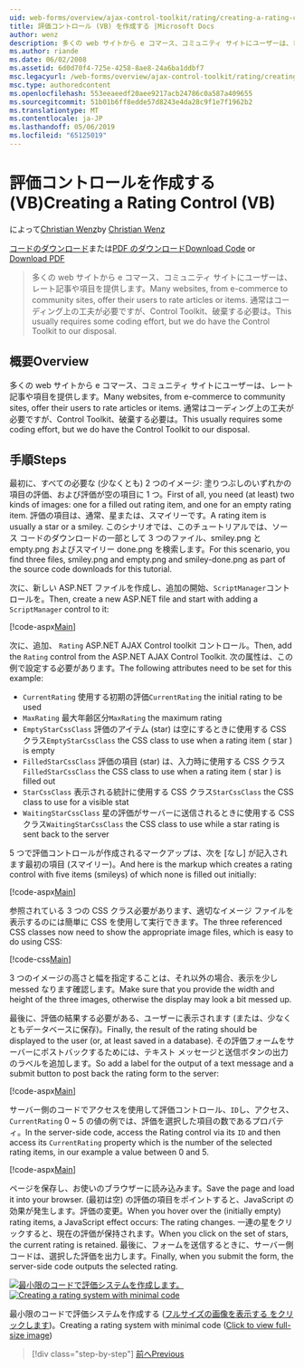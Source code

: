 ```yaml
---
uid: web-forms/overview/ajax-control-toolkit/rating/creating-a-rating-control-vb
title: 評価コントロール (VB) を作成する |Microsoft Docs
author: wenz
description: 多くの web サイトから e コマース、コミュニティ サイトにユーザーは、レート記事や項目を提供します。 これは、通常コーディング上の工夫が必要ですが、ので、.
ms.author: riande
ms.date: 06/02/2008
ms.assetid: 6d0d70f4-725e-4258-8ae8-24a6ba1ddbf7
msc.legacyurl: /web-forms/overview/ajax-control-toolkit/rating/creating-a-rating-control-vb
msc.type: authoredcontent
ms.openlocfilehash: 553eeaeedf20aee9217acb24786c0a587a409655
ms.sourcegitcommit: 51b01b6ff8edde57d8243e4da28c9f1e7f1962b2
ms.translationtype: MT
ms.contentlocale: ja-JP
ms.lasthandoff: 05/06/2019
ms.locfileid: "65125019"
---
```

# <a name="creating-a-rating-control-vb"></a><span data-ttu-id="78777-104">評価コントロールを作成する (VB)</span><span class="sxs-lookup"><span data-stu-id="78777-104">Creating a Rating Control (VB)</span></span>

<span data-ttu-id="78777-105">によって[Christian Wenz](https://github.com/wenz)</span><span class="sxs-lookup"><span data-stu-id="78777-105">by [Christian Wenz](https://github.com/wenz)</span></span>

<span data-ttu-id="78777-106">[コードのダウンロード](http://download.microsoft.com/download/9/3/f/93f8daea-bebd-4821-833b-95205389c7d0/rating0.vb.zip)または[PDF のダウンロード](http://download.microsoft.com/download/2/d/c/2dc10e34-6983-41d4-9c08-f78f5387d32b/rating0VB.pdf)</span><span class="sxs-lookup"><span data-stu-id="78777-106">[Download Code](http://download.microsoft.com/download/9/3/f/93f8daea-bebd-4821-833b-95205389c7d0/rating0.vb.zip) or [Download PDF](http://download.microsoft.com/download/2/d/c/2dc10e34-6983-41d4-9c08-f78f5387d32b/rating0VB.pdf)</span></span>

> <span data-ttu-id="78777-107">多くの web サイトから e コマース、コミュニティ サイトにユーザーは、レート記事や項目を提供します。</span><span class="sxs-lookup"><span data-stu-id="78777-107">Many websites, from e-commerce to community sites, offer their users to rate articles or items.</span></span> <span data-ttu-id="78777-108">通常はコーディング上の工夫が必要ですが、Control Toolkit、破棄する必要は。</span><span class="sxs-lookup"><span data-stu-id="78777-108">This usually requires some coding effort, but we do have the Control Toolkit to our disposal.</span></span>

## <a name="overview"></a><span data-ttu-id="78777-109">概要</span><span class="sxs-lookup"><span data-stu-id="78777-109">Overview</span></span>

<span data-ttu-id="78777-110">多くの web サイトから e コマース、コミュニティ サイトにユーザーは、レート記事や項目を提供します。</span><span class="sxs-lookup"><span data-stu-id="78777-110">Many websites, from e-commerce to community sites, offer their users to rate articles or items.</span></span> <span data-ttu-id="78777-111">通常はコーディング上の工夫が必要ですが、Control Toolkit、破棄する必要は。</span><span class="sxs-lookup"><span data-stu-id="78777-111">This usually requires some coding effort, but we do have the Control Toolkit to our disposal.</span></span>

## <a name="steps"></a><span data-ttu-id="78777-112">手順</span><span class="sxs-lookup"><span data-stu-id="78777-112">Steps</span></span>

<span data-ttu-id="78777-113">最初に、すべての必要な (少なくとも) 2 つのイメージ: 塗りつぶしのいずれかの項目の評価、および評価が空の項目に 1 つ。</span><span class="sxs-lookup"><span data-stu-id="78777-113">First of all, you need (at least) two kinds of images: one for a filled out rating item, and one for an empty rating item.</span></span> <span data-ttu-id="78777-114">評価の項目は、通常、星または、スマイリーです。</span><span class="sxs-lookup"><span data-stu-id="78777-114">A rating item is usually a star or a smiley.</span></span> <span data-ttu-id="78777-115">このシナリオでは、このチュートリアルでは、ソース コードのダウンロードの一部として 3 つのファイル、smiley.png と empty.png およびスマイリー done.png を検索します。</span><span class="sxs-lookup"><span data-stu-id="78777-115">For this scenario, you find three files, smiley.png and empty.png and smiley-done.png as part of the source code downloads for this tutorial.</span></span>

<span data-ttu-id="78777-116">次に、新しい ASP.NET ファイルを作成し、追加の開始、`ScriptManager`コントロールを。</span><span class="sxs-lookup"><span data-stu-id="78777-116">Then, create a new ASP.NET file and start with adding a `ScriptManager` control to it:</span></span>

[!code-aspx[Main](creating-a-rating-control-vb/samples/sample1.aspx)]

<span data-ttu-id="78777-117">次に、追加、 `Rating` ASP.NET AJAX Control toolkit コントロール。</span><span class="sxs-lookup"><span data-stu-id="78777-117">Then, add the `Rating` control from the ASP.NET AJAX Control Toolkit.</span></span> <span data-ttu-id="78777-118">次の属性は、この例で設定する必要があります。</span><span class="sxs-lookup"><span data-stu-id="78777-118">The following attributes need to be set for this example:</span></span>

- <span data-ttu-id="78777-119">`CurrentRating` 使用する初期の評価</span><span class="sxs-lookup"><span data-stu-id="78777-119">`CurrentRating` the initial rating to be used</span></span>
- <span data-ttu-id="78777-120">`MaxRating` 最大年齢区分</span><span class="sxs-lookup"><span data-stu-id="78777-120">`MaxRating` the maximum rating</span></span>
- <span data-ttu-id="78777-121">`EmptyStarCssClass` 評価のアイテム (star) は空にするときに使用する CSS クラス</span><span class="sxs-lookup"><span data-stu-id="78777-121">`EmptyStarCssClass` the CSS class to use when a rating item ( star ) is empty</span></span>
- <span data-ttu-id="78777-122">`FilledStarCssClass` 評価の項目 (star) は、入力時に使用する CSS クラス</span><span class="sxs-lookup"><span data-stu-id="78777-122">`FilledStarCssClass` the CSS class to use when a rating item ( star ) is filled out</span></span>
- <span data-ttu-id="78777-123">`StarCssClass` 表示される統計に使用する CSS クラス</span><span class="sxs-lookup"><span data-stu-id="78777-123">`StarCssClass` the CSS class to use for a visible stat</span></span>
- <span data-ttu-id="78777-124">`WaitingStarCssClass` 星の評価がサーバーに送信されるときに使用する CSS クラス</span><span class="sxs-lookup"><span data-stu-id="78777-124">`WaitingStarCssClass` the CSS class to use while a star rating is sent back to the server</span></span>

<span data-ttu-id="78777-125">5 つで評価コントロールが作成されるマークアップは、次を [なし] が記入されます最初の項目 (スマイリー)。</span><span class="sxs-lookup"><span data-stu-id="78777-125">And here is the markup which creates a rating control with five items (smileys) of which none is filled out initially:</span></span>

[!code-aspx[Main](creating-a-rating-control-vb/samples/sample2.aspx)]

<span data-ttu-id="78777-126">参照されている 3 つの CSS クラス必要があります、適切なイメージ ファイルを表示するのには簡単に CSS を使用して実行できます。</span><span class="sxs-lookup"><span data-stu-id="78777-126">The three referenced CSS classes now need to show the appropriate image files, which is easy to do using CSS:</span></span>

[!code-css[Main](creating-a-rating-control-vb/samples/sample3.css)]

<span data-ttu-id="78777-127">3 つのイメージの高さと幅を指定することは、それ以外の場合、表示を少し messed なります確認します。</span><span class="sxs-lookup"><span data-stu-id="78777-127">Make sure that you provide the width and height of the three images, otherwise the display may look a bit messed up.</span></span>

<span data-ttu-id="78777-128">最後に、評価の結果する必要がある、ユーザーに表示されます (または、少なくともデータベースに保存)。</span><span class="sxs-lookup"><span data-stu-id="78777-128">Finally, the result of the rating should be displayed to the user (or, at least saved in a database).</span></span> <span data-ttu-id="78777-129">その評価フォームをサーバーにポストバックするためには、テキスト メッセージと送信ボタンの出力のラベルを追加します。</span><span class="sxs-lookup"><span data-stu-id="78777-129">So add a label for the output of a text message and a submit button to post back the rating form to the server:</span></span>

[!code-aspx[Main](creating-a-rating-control-vb/samples/sample4.aspx)]

<span data-ttu-id="78777-130">サーバー側のコードでアクセスを使用して評価コントロール、`ID`し、アクセス、 `CurrentRating` 0 ~ 5 の値の例では、評価を選択した項目の数であるプロパティ。</span><span class="sxs-lookup"><span data-stu-id="78777-130">In the server-side code, access the Rating control via its `ID` and then access its `CurrentRating` property which is the number of the selected rating items, in our example a value between 0 and 5.</span></span>

[!code-aspx[Main](creating-a-rating-control-vb/samples/sample5.aspx)]

<span data-ttu-id="78777-131">ページを保存し、お使いのブラウザーに読み込みます。</span><span class="sxs-lookup"><span data-stu-id="78777-131">Save the page and load it into your browser.</span></span> <span data-ttu-id="78777-132">(最初は空) の評価の項目をポイントすると、JavaScript の効果が発生します。評価の変更。</span><span class="sxs-lookup"><span data-stu-id="78777-132">When you hover over the (initially empty) rating items, a JavaScript effect occurs: The rating changes.</span></span> <span data-ttu-id="78777-133">一連の星をクリックすると、現在の評価が保持されます。</span><span class="sxs-lookup"><span data-stu-id="78777-133">When you click on the set of stars, the current rating is retained.</span></span> <span data-ttu-id="78777-134">最後に、フォームを送信するときに、サーバー側コードは、選択した評価を出力します。</span><span class="sxs-lookup"><span data-stu-id="78777-134">Finally, when you submit the form, the server-side code outputs the selected rating.</span></span>

<span data-ttu-id="78777-135">[![最小限のコードで評価システムを作成します。](creating-a-rating-control-vb/_static/image2.png)](creating-a-rating-control-vb/_static/image1.png)</span><span class="sxs-lookup"><span data-stu-id="78777-135">[![Creating a rating system with minimal code](creating-a-rating-control-vb/_static/image2.png)](creating-a-rating-control-vb/_static/image1.png)</span></span>

<span data-ttu-id="78777-136">最小限のコードで評価システムを作成する ([フルサイズの画像を表示する をクリックします](creating-a-rating-control-vb/_static/image3.png))。</span><span class="sxs-lookup"><span data-stu-id="78777-136">Creating a rating system with minimal code ([Click to view full-size image](creating-a-rating-control-vb/_static/image3.png))</span></span>

> [!div class="step-by-step"]
> [<span data-ttu-id="78777-137">前へ</span><span class="sxs-lookup"><span data-stu-id="78777-137">Previous</span></span>](creating-a-rating-control-cs.md)
